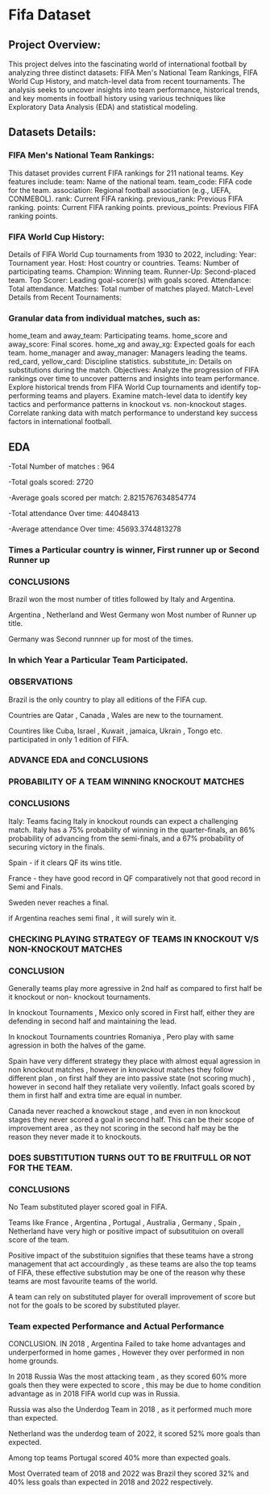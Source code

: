 # Fifa Dataset

## Project Overview:

This project delves into the fascinating world of international football by analyzing three distinct datasets: FIFA Men's National Team Rankings, FIFA World Cup History, and match-level data from recent tournaments. The analysis seeks to uncover insights into team performance, historical trends, and key moments in football history using various techniques like Exploratory Data Analysis (EDA) and statistical modeling.

## Datasets Details:

### FIFA Men's National Team Rankings:

This dataset provides current FIFA rankings for 211 national teams.
Key features include:
team: Name of the national team.
team_code: FIFA code for the team.
association: Regional football association (e.g., UEFA, CONMEBOL).
rank: Current FIFA ranking.
previous_rank: Previous FIFA ranking.
points: Current FIFA ranking points.
previous_points: Previous FIFA ranking points.


### FIFA World Cup History:

Details of FIFA World Cup tournaments from 1930 to 2022, including:
Year: Tournament year.
Host: Host country or countries.
Teams: Number of participating teams.
Champion: Winning team.
Runner-Up: Second-placed team.
Top Scorer: Leading goal-scorer(s) with goals scored.
Attendance: Total attendance.
Matches: Total number of matches played.
Match-Level Details from Recent Tournaments:


### Granular data from individual matches, such as:

home_team and away_team: Participating teams.
home_score and away_score: Final scores.
home_xg and away_xg: Expected goals for each team.
home_manager and away_manager: Managers leading the teams.
red_card, yellow_card: Discipline statistics.
substitute_in: Details on substitutions during the match.
Objectives:
Analyze the progression of FIFA rankings over time to uncover patterns and insights into team performance.
Explore historical trends from FIFA World Cup tournaments and identify top-performing teams and players.
Examine match-level data to identify key tactics and performance patterns in knockout vs. non-knockout stages.
Correlate ranking data with match performance to understand key success factors in international football.

## EDA

-Total Number of matches : 964

-Total goals scored: 2720

-Average goals scored per match: 2.8215767634854774

-Total attendance Over time: 44048413

-Average attendance Over time: 45693.3744813278

### Times a Particular country is winner, First runner up or  Second Runner up




### CONCLUSIONS

Brazil won the most number of titles followed by Italy and Argentina.

Argentina , Netherland and West Germany won Most number of Runner up title.

Germany was Second runnner up for most of the times.


### In which Year a Particular Team Participated.




### OBSERVATIONS

Brazil is the only country to play all editions of the FIFA cup.

Countries are Qatar , Canada , Wales are new to the tournament.

Countires like Cuba, Israel , Kuwait , jamaica, Ukrain , Tongo etc. participated in only 1 edition of FIFA.


### ADVANCE EDA and CONCLUSIONS


### PROBABILITY OF A TEAM WINNING KNOCKOUT MATCHES

### CONCLUSIONS

Italy: Teams facing Italy in knockout rounds can expect a challenging match. Italy has a 75% probability of winning in the quarter-finals, an 86% probability of advancing from the semi-finals, and a 67% probability of securing victory in the finals.

Spain - if it clears QF its wins title.

France - they have good record in QF comparatively not that good record in Semi and Finals.

Sweden never reaches a final.

if Argentina reaches semi final , it will surely win it.

### CHECKING PLAYING STRATEGY OF TEAMS IN KNOCKOUT V/S NON-KNOCKOUT MATCHES

### CONCLUSION
Generally teams play more agressive in 2nd half as compared to first half be it knockout or non- knockout tournaments.

In knockout Tournaments , Mexico only scored in First half, either they are defending in second half and maintaining the lead.

In knockout Tournaments countries Romaniya , Pero play with same agression in both the halves of the game.

Spain have very different strategy they place with almost equal agression in non knockout matches , however in knowckout matches they follow different plan , on first half they are into passive state (not scoring much) , however in second half they retaliate very voilently. Infact goals scored by them in first half and extra time are equal in number.

Canada never reached a knowckout stage , and even in non knockout stages they never scored a goal in second half. This can be their scope of improvement area , as they not scoring in the second half may be the reason they never made it to knockouts.

### DOES SUBSTITUTION TURNS OUT TO BE FRUITFULL  OR NOT FOR THE TEAM.

### CONCLUSIONS
No Team substituted player scored goal in FIFA.

Teams like France , Argentina , Portugal , Australia , Germany , Spain , Netherland have very high or positive impact of subsutituion on overall score of the team.

Positive impact of the substituion signifies that these teams have a strong management that act accourdingly , as these teams are also the top teams of FIFA, these effective substution may be one of the reason why these teams are most favourite teams of the world.

A team can rely on substituted player for overall improvement of score but not for the goals to be scored by substituted player.

### Team expected Performance and Actual Performance

CONCLUSION.
IN 2018 , Argentina Failed to take home advantages and underperformed in home games , However they over performed in non home grounds.

In 2018 Russia Was the most attacking team , as they scored 60% more goals then they were expected to score , this may be due to home condition advantage as in 2018 FIFA world cup was in Russia.

Russia was also the Underdog Team in 2018 , as it performed much more than expected.

Netherland was the underdog team of 2022, it scored 52% more goals than expected.

Among top teams Portugal scored 40% more than expected goals.

Most Overrated team of 2018 and 2022 was Brazil they scored 32% and 40% less goals than expected in 2018 and 2022 respectively.




